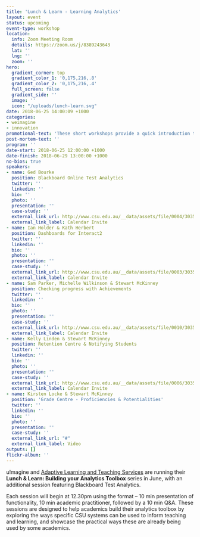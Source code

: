 ```yaml
---
title: 'Lunch & Learn - Learning Analytics'
layout: event
status: upcoming
event-type: workshop
location:
  info: Zoom Meeting Room
  details: https://zoom.us/j/8389243643
  lat: ''
  lng: ''
  zoom: ''
hero:
  gradient_corner: top
  gradient_color_1: '0,175,216,.8'
  gradient_color_2: '0,175,216,.4'
  full_screen: false
  gradient_side: ''
  image: ''
  icon: "/uploads/lunch-learn.svg"
date: 2018-06-25 14:00:09 +1000
categories:
- weimagine
- innovation
promotional-text: 'These short workshops provide a quick introduction to some of the learning analytics tools available to CSU staff to help inform their teaching. Come along. Bring your lunch, and learn.'
post-mortem-text: ''
program: ''
date-start: 2018-06-25 12:00:00 +1000
date-finish: 2018-06-29 13:00:00 +1000
no-bios: true
speakers:
- name: Ged Bourke
  position: Blackboard Online Test Analytics
  twitter: ''
  linkedin: ''
  bio: ''
  photo: ''
  presentation: ''
  case-study: ''
  external_link_url: http://www.csu.edu.au/__data/assets/file/0004/3035380/Blackboard-Online-Test-Analytics-Lunch-and-Learn-Building-your-analytics-toolbox.ics
  external_link_label: Calendar Invite
- name: Ian Holder & Kath Herbert
  position: Dashboards for Interact2
  twitter: ''
  linkedin: ''
  bio: ''
  photo: ''
  presentation: ''
  case-study: ''
  external_link_url: http://www.csu.edu.au/__data/assets/file/0003/3035370/Dashboards-for-Interact2-Lunch-and-Learn-Building-your-analytics-toolbox.ics
  external_link_label: Calendar Invite
- name: Sam Parker, Michelle Wilkinson & Stewart McKinney
  position: Checking progress with Achievements
  twitter: ''
  linkedin: ''
  bio: ''
  photo: ''
  presentation: ''
  case-study: ''
  external_link_url: http://www.csu.edu.au/__data/assets/file/0010/3035368/Checking-progress-with-Interact2-Achievements-Lunch-and-Learn-Building-your-analytics-toolbox.ics
  external_link_label: Calendar Invite
- name: Kelly Linden & Stewart McKinney
  position: Retention Centre & Notifying Students
  twitter: ''
  linkedin: ''
  bio: ''
  photo: ''
  presentation: ''
  case-study: ''
  external_link_url: http://www.csu.edu.au/__data/assets/file/0006/3035337/Retention-Centre-and-notifying-students-Lunch-and-Learn-Building-your-analytics-toolbox.ics
  external_link_label: Calendar Invite
- name: Kirsten Locke & Stewart McKinney
  position: 'Grade Centre - Proficiencies & Potentialities'
  twitter: ''
  linkedin: ''
  bio: ''
  photo: ''
  presentation: ''
  case-study: ''
  external_link_url: "#"
  external_link_label: Video
outputs: []
flickr-album: ''
---
```


u!magine and [Adaptive Learning and Teaching Services](http://www.csu.edu.au/division/learning-and-teaching/home/analytics-and-evaluations) are running their **Lunch & Learn: Building your Analytics Toolbox** series in June, with an additional session featuring Blackboard Test Analytics.

Each session will begin at 12.30pm using the format – 10 min presentation of functionality, 10 min academic practitioner, followed by a 10 min Q&A. These sessions are designed to help academics build their analytics toolbox by exploring the ways specific CSU systems can be used to inform teaching and learning, and showcase the practical ways these are already being used by some academics.
